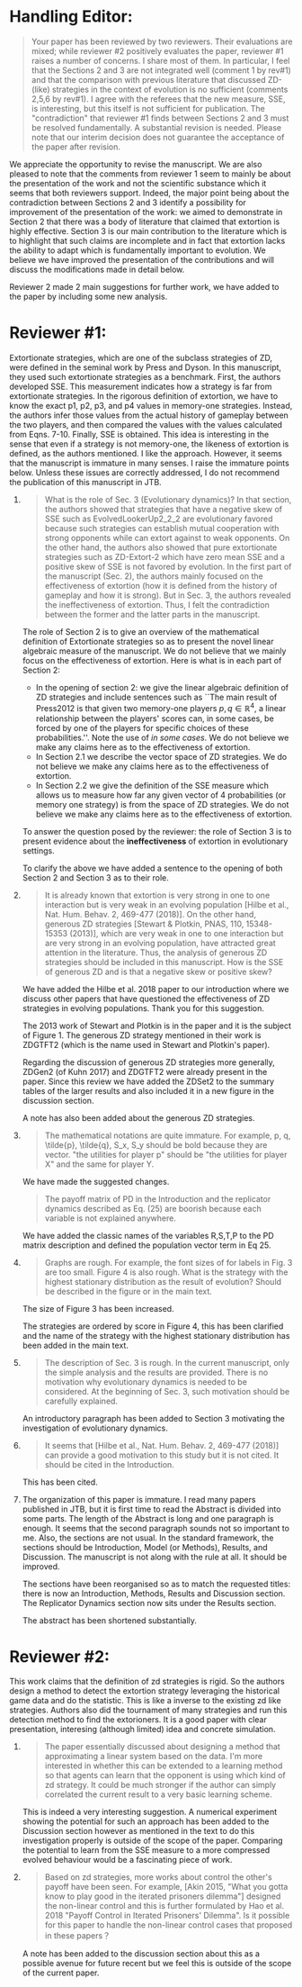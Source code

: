 # Handling Editor:

> Your paper has been reviewed by two reviewers. Their
> evaluations are mixed; while reviewer #2 positively evaluates the paper,
> reviewer #1 raises a number of concerns. I share most of them. In particular, I
> feel that the Sections 2 and 3 are not integrated well (comment 1 by rev#1) and
> that the comparison with previous literature that discussed ZD-(like) strategies
> in the context of evolution is no sufficient (comments 2,5,6 by rev#1). I agree
> with the referees that the new measure, SSE, is interesting, but this itself is
> not sufficient for publication. The "contradiction" that reviewer #1 finds
> between Sections 2 and 3 must be resolved fundamentally. A substantial revision
> is needed. Please note that our interim decision does not guarantee the
> acceptance of the paper after revision.

We appreciate the opportunity to revise the manuscript. We are also pleased to
note that the comments from reviewer 1 seem to mainly be about the presentation
of the work and not the scientific substance which it seems that both reviewers
support. Indeed, the major point being
about the contradiction between Sections 2 and 3 identify a possibility for
improvement of the presentation of the work: we aimed to demonstrate in Section
2 that there was a body of literature that claimed that extortion is highly
effective. Section 3 is our main contribution to the literature which is to
highlight that such claims are incomplete and in fact that extortion lacks the
ability to adapt which is fundamentally important to evolution.
We believe we have improved the presentation of the contributions and will discuss the
modifications made in detail below.

Reviewer 2 made 2 main suggestions for further work, we have added to the paper
by including some new analysis.


# Reviewer #1:

Extortionate strategies, which are one of the subclass strategies
of ZD, were defined in the seminal work by Press and Dyson. In this manuscript,
they used such extortionate strategies as a benchmark. First, the authors
developed SSE. This measurement indicates how a strategy is far from
extortionate strategies. In the rigorous definition of extortion, we have to
know the exact p1, p2, p3, and p4 values in memory-one strategies. Instead, the
authors infer those values from the actual history of gameplay between the two
players, and then compared the values with the values calculated from Eqns.
7-10. Finally, SSE is obtained. This idea is interesting in the sense that even
if a strategy is not memory-one, the likeness of extortion is defined, as the
authors mentioned. I like the approach. However, it seems that the manuscript is
immature in many senses. I raise the immature points below. Unless these issues
are correctly addressed, I do not recommend the publication of this manuscript
in JTB.

1. > What is the role of Sec. 3 (Evolutionary dynamics)? In that section, the
   > authors showed that strategies that have a negative skew of SSE such as
   > EvolvedLookerUp2_2_2 are evolutionary favored because such strategies can
   > establish mutual cooperation with strong opponents while can extort against
   > to weak opponents. On the other hand, the authors also showed that pure
   > extortionate strategies such as ZD-Extort-2 which have zero mean SSE and a
   > positive skew of SSE is not favored by evolution. In the first part of the
   > manuscript (Sec. 2), the authors mainly focused on the effectiveness of
   > extortion (how it is defined from the history of gameplay and how it is
   > strong). But in Sec. 3, the authors revealed the ineffectiveness of
   > extortion. Thus, I felt the contradiction between the former and the latter
   > parts in the manuscript.

   The role of Section 2 is to give an overview of the mathematical definition
   of Extortionate strategies so as to present the novel linear algebraic
   measure of the manuscript. We do not believe that we mainly focus on the
   effectiveness of extortion. Here is what is in each part of Section 2:

   - In the opening of section 2: we give the linear algebraic definition of ZD
     strategies and include sentences such as ``The main result of Press2012 is
     that given two memory-one players $p, q\in\mathbb{R}^4$, a linear
     relationship between the players' scores can, in some cases, be forced by
     one of the players for specific choices of these probabilities.''.  Note
     the use of *in some cases*. We do not believe we make any claims here as to
     the effectiveness of extortion.
   - In Section 2.1 we describe the vector space of ZD strategies. We do not
     believe we make any claims here as to the effectiveness of extortion.
   - In Section 2.2 we give the definition of the SSE measure which allows us to
     measure how far any given vector of 4 probabilities (or memory one
     strategy) is from the space of ZD strategies. We do not believe we make any
     claims here as to the effectiveness of extortion.

   To answer the question posed by the reviewer: the role of Section 3 is to
   present evidence about the **ineffectiveness** of extortion in evolutionary
   settings.

   To clarify the above we have added a sentence to the opening of both Section
   2 and Section 3 as to their role.

2. > It is already known that extortion is very strong in one to one interaction
   > but is very weak in an evolving population [Hilbe et al., Nat. Hum. Behav. 2,
   > 469-477 (2018)]. On the other hand, generous ZD strategies [Stewart &
   > Plotkin, PNAS, 110, 15348-15353 (2013)], which are very weak in one to one
   > interaction but are very strong in an evolving population, have attracted
   > great attention in the literature. Thus, the analysis of generous ZD
   > strategies should be included in this manuscript. How is the SSE of generous
   > ZD and is that a negative skew or positive skew?

   We have added the Hilbe et al. 2018 paper to our introduction where we
   discuss  other papers that have questioned the effectiveness of ZD
   strategies in evolving populations. Thank you for this suggestion.

   The 2013 work of Stewart and Plotkin is in the paper and it is the subject of
   Figure 1. The generous ZD strategy mentioned in their work is
   ZDGTFT2 (which is the name used in Stewart and Plotkin's paper).

   Regarding the discussion of generous ZD strategies more generally, ZDGen2 (of
   Kuhn 2017)
   and ZDGTFT2 were already present in the paper. Since this review we have
   added the ZDSet2 to the summary tables of the larger
   results and also included it in a new figure in the discussion section.

   A note has also been added about the generous ZD strategies.

3. > The mathematical notations are quite immature. For example, p, q, \tilde{p},
   > \tilde{q}, S_x, S_y should be bold because they are vector. "the utilities
   > for player p" should be "the utilities for player X" and the same for player
   > Y.

   We have made the suggested changes.

   > The payoff matrix
   > of PD in the Introduction and the replicator dynamics described as Eq. (25)
   > are boorish because each variable is not explained anywhere.

   We have added the classic names of the variables R,S,T,P to the PD matrix
   description and defined the population vector term in Eq 25.

4. > Graphs are rough. For example, the font sizes of for labels in Fig. 3 are too
   > small. Figure 4 is also rough. What is the strategy with the highest
   > stationary distribution as the result of evolution? Should be described in
   > the figure or in the main text.

   The size of Figure 3 has been increased.

   The strategies are ordered by score in Figure 4, this has been clarified and
   the name of the strategy with the highest stationary distribution has been
   added in the main text.

5. > The description of Sec. 3 is rough. In the current manuscript, only the
   > simple analysis and the results are provided. There is no motivation why
   > evolutionary dynamics is needed to be considered. At the beginning of Sec. 3,
   > such motivation should be carefully explained.

   An introductory paragraph has been added to Section 3 motivating the
   investigation of evolutionary dynamics.

6. > It seems that  [Hilbe et al., Nat. Hum. Behav. 2, 469-477 (2018)] can provide
   > a good motivation to this study but it is not cited. It should be cited in
   > the Introduction.

   This has been cited.

7. The organization of this paper is immature. I read many papers published in
   JTB, but it is first time to read the Abstract is divided into some parts.
   The length of the Abstract is long and one paragraph is enough. It seems that
   the second paragraph sounds not so important to me. Also, the sections are
   not usual. In the standard framework, the sections should be Introduction,
   Model (or Methods), Results, and Discussion. The manuscript is not along with
   the rule at all. It should be improved.

   The sections have been reorganised so as to match the requested titles: there
   is now an Introduction, Methods, Results and Discussion section. The
   Replicator Dynamics section now sits under the Results section.

   The abstract has been shortened substantially.


# Reviewer #2:

This work claims that the definition of zd strategies is rigid. So
the authors design a method to detect the extortion strategy leveraging the
historical game data and do the statistic. This is like a inverse to the
existing zd like strategies. Authors also did the tournament of many strategies
and run this detection method to find the extorioners. It is a good paper with
clear presentation, interesing (although limited) idea and concrete simulation.

1. > The paper essentially discussed about designing a method that approximating a
   > linear system based on the data. I'm more interested in whether this can be
   > extended to a learning method so that agents can learn that the opponent is
   > using which kind of zd strategy. It could be much stronger if the author can
   > simply correlated the current result to a very basic learning scheme.

   This is indeed a very interesting suggestion. A numerical experiment showing
   the potential for such an approach has been added to the Discussion section
   however as mentioned in the text to do this investigation properly is outside
   of the scope of the paper. Comparing the potential to learn from the SSE
   measure to a more compressed evolved behaviour would be a fascinating piece
   of work.

2. > Based on zd strategies, more works about control the other's payoff have been
   > seen. For example, [Akin 2015, "What you gotta know to play good in the
   > iterated prisoners dilemma"] designed the non-linear control and this is
   > further formulated by Hao et al. 2018 "Payoff Control in Iterated Prisoners'
   > Dilemma". Is it possible for this paper to handle the non-linear control
   > cases that proposed in these papers？

   A note has been added to the discussion section about this as a possible
   avenue for future recent but we feel this is outside of the scope of the
   current paper.
